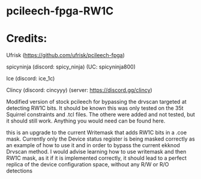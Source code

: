 # pcileech-fpga-RW1C

# Credits:

Ufrisk (https://github.com/ufrisk/pcileech-fpga)

spicyninja (discord: spicy_ninja) (UC: spicyninja800)

Ice (discord: ice_1c)

Clincy (discord: cincyyy) (server: https://discord.gg/clincy) 

Modified version of stock pcileech for bypassing the drvscan targeted at detecting RW1C bits. It should be known this was only tested on the 35t Squirrel constraints and .tcl files. The othere were added and not tested, but it should still work. Anything you would need can be found here.

this is an upgrade to the current Writemask that adds RW1C bits in a .coe mask. Currently only the Device status register is being masked correctly as an example of how to use it and in order to bypass the current ekknod Drvscan method. I would advise learning how to use writemask and then RW1C mask, as it if it is implemented correctly, it should lead to a perfect replica of the device configuration space, without any R/W or R/O detections
